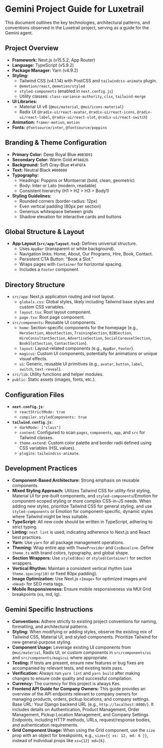 # Gemini Project Guide for Luxetrail

This document outlines the key technologies, architectural patterns, and conventions observed in the Luxetrail project, serving as a guide for the Gemini agent.

## Project Overview

*   **Framework:** Next.js (v15.5.2, App Router)
*   **Language:** TypeScript (v5.9.2)
*   **Package Manager:** Yarn (v4.9.2)
*   **Styling:**
    *   Tailwind CSS (v4.1.14) with PostCSS and `tailwindcss-animate` plugin.
    *   `@emotion/react`, `@emotion/styled`
    *   `styled-components` (enabled in `next.config.js`)
    *   Utility classes: `class-variance-authority`, `clsx`, `tailwind-merge`
*   **UI Libraries:**
    *   Material UI v6 (`@mui/material`, `@mui/icons-material`)
    *   Radix UI (`@radix-ui/react-avatar`, `@radix-ui/react-icons`, `@radix-ui/react-label`, `@radix-ui/react-slot`, `@radix-ui/react-switch`)
*   **Animation:** `framer-motion`, `motion`
*   **Fonts:** `@fontsource/inter`, `@fontsource/poppins`

## Branding & Theme Configuration

*   **Primary Color:** Deep Royal Blue `#0B3D91`
*   **Secondary Color:** Warm Gold `#F9A826`
*   **Background:** Soft Gray-Blue `#F4F6FA`
*   **Text:** Neutral Black `#000000`
*   **Typography:**
    *   Headings: Poppins or Montserrat (bold, clean, geometric)
    *   Body: Inter or Lato (modern, readable)
    *   Consistent hierarchy (H1 > H2 > H3 > Body1)
*   **Styling Guidelines:**
    *   Rounded corners (border-radius: 12px)
    *   Even vertical padding (80px per section)
    *   Generous whitespace between grids
    *   Shadow elevation for interactive cards and buttons

## Global Structure & Layout

*   **App Layout (`src/app/layout.tsx`):** Defines universal structure.
    *   Uses `AppBar` (transparent or white background).
    *   Navigation links: Home, About, Our Programs, Hire, Book, Contact.
    *   Persistent CTA Button: “Book a Slot.”
    *   Wraps pages with `Container` for horizontal spacing.
    *   Includes a `Footer` component.

## Directory Structure

*   `src/app`: Next.js application routing and root layout.
    *   `globals.css`: Global styles, likely including Tailwind base styles and custom CSS variables.
    *   `layout.tsx`: Root layout component.
    *   `page.tsx`: Root page component.
*   `src/components`: Reusable UI components.
    *   `home`: Section-specific components for the homepage (e.g., `HeroSection`, `AboutSection`, `TrainingSection`, `B2BSection`, `HireConsultantSection`, `AdvertiseSection`, `SocialCarouselSection`, `BookSlotSection`, `ContactSection`).
    *   `layout`: Layout-related components (e.g., `AppBar`, `Footer`).
    *   `magicui`: Custom UI components, potentially for animations or unique visual effects.
    *   `ui`: Generic, reusable UI primitives (e.g., `avatar`, `button`, `label`, `switch`, `text-reveal`).
*   `src/lib`: Utility functions and helper modules.
*   `public`: Static assets (images, fonts, etc.).

## Configuration Files

*   **`next.config.js`**:
    *   `reactStrictMode: true`
    *   `compiler.styledComponents: true`
*   **`tailwind.config.js`**:
    *   `darkMode: ["class"]`
    *   `content`: Configured to scan `pages`, `components`, `app`, and `src` for Tailwind classes.
    *   `theme.extend`: Custom color palette and border radii defined using CSS variables (HSL values).
    *   `plugins`: `tailwindcss-animate`.

## Development Practices

*   **Component-Based Architecture:** Strong emphasis on reusable components.
*   **Mixed Styling Approach:** Utilizes Tailwind CSS for utility-first styling, Material UI for pre-built components, and `styled-components`/Emotion for component-scoped styling or more complex CSS-in-JS needs. When adding new styles, prioritize Tailwind CSS for general styling, and use `styled-components` or Emotion for component-specific, dynamic styles where Tailwind might be less suitable.
*   **TypeScript:** All new code should be written in TypeScript, adhering to strict typing.
*   **Linting:** `next lint` is used, indicating adherence to Next.js and React best practices.
*   **Yarn:** Use `yarn` for all package management operations.
*   **Theming:** Wrap entire app with `ThemeProvider` and `CssBaseline`. Define `theme.ts` with brand colors, typography, and global shape.
*   **Section Wrappers:** Use `styled(Box)` or `styled(Container)` for section wrappers.
*   **Vertical Rhythm:** Maintain a consistent vertical rhythm (use `theme.spacing(10)` or fixed 80px padding).
*   **Image Optimization:** Use Next.js `<Image>` for optimized images and `<Head>` for SEO meta tags.
*   **Mobile Responsiveness:** Ensure mobile responsiveness via MUI Grid breakpoints (xs, md, lg).

## Gemini Specific Instructions

*   **Conventions:** Adhere strictly to existing project conventions for naming, formatting, and architectural patterns.
*   **Styling:** When modifying or adding styles, observe the existing mix of Tailwind CSS, Material UI, and styled-components. Prioritize Tailwind for new general-purpose styling.
*   **Component Usage:** Leverage existing UI components from `@mui/material`, Radix UI, or custom components in `src/components/ui` and `src/components/magicui` where appropriate.
*   **Testing:** If tests are present, ensure new features or bug fixes are accompanied by relevant tests, and existing tests pass.
*   **Verification:** Always run `yarn lint` and `yarn build` after making changes to ensure code quality and successful compilation.
*   **Currency:** The currency for this project is always Kes.
*   **Frontend API Guide for Company Owners:** This guide provides an overview of the API endpoints relevant to company owners for managing products, orders, pickup locations, and company settings. Base URL: Your Django backend URL (e.g., `http://localhost:8000/`). It includes details on Authentication, Product Management, Order Management, Pickup Location Management, and Company Settings Endpoints, including HTTP methods, URLs, request/response bodies, and authentication requirements.
*   **Grid Component Usage:** When using the Grid component, use the `size` prop with an object for breakpoints, e.g., `size={{ xs: 12, md: 6 }}`, instead of individual props like `xs={12} md={6}`.